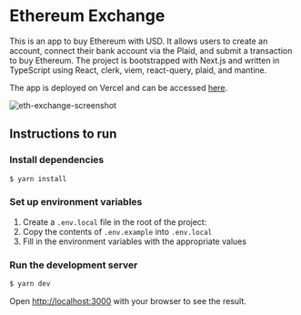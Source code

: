 # Ethereum Exchange

This is an app to buy Ethereum with USD. It allows users to create an account, connect their bank account via the Plaid, and submit a transaction to buy Ethereum. The project is bootstrapped with Next.js and written in TypeScript using React, clerk, viem, react-query, plaid, and mantine.

The app is deployed on Vercel and can be accessed [here](https://eth-exchange-alpha.vercel.app).

![eth-exchange-screenshot](https://i.imgur.com/rf3HQUb.png)

## Instructions to run

### Install dependencies

```bash
$ yarn install
```

### Set up environment variables

1. Create a `.env.local` file in the root of the project:
2. Copy the contents of `.env.example` into `.env.local`
3. Fill in the environment variables with the appropriate values

### Run the development server

```bash
$ yarn dev
```

Open [http://localhost:3000](http://localhost:3000) with your browser to see the result.
